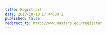 ```yaml
---
title: Registrar2
date: 2017-10-18 17:44:00 Z
published: false
redirect_to: http://www.masters.edu/registrar
---
```


